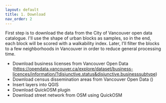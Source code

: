 ```yaml
---
layout: default
title: 1. Download
nav_order: 2
---
```


First step is to download the data from the City of Vancouver open data catalogue. I'll use the shape of urban blocks as samples, so in the end, each block will be scored with a walkability index. Later, I'll filter the blocks to a few neighborhoods in Vancouver in order to reduce general processing time.

* Download business licenses from Vancouver Open Data (https://opendata.vancouver.ca/explore/dataset/business-licences/information/?disjunctive.status&disjunctive.businesssubtype)
* Download census dissemination areas from Vancouver Open Data ()
* Insert layers into QGIS
* Download QuickOSM plugin
* Download street network from OSM using QuickOSM
